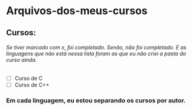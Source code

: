 # Arquivos-dos-meus-cursos

## Cursos:

###### Se tiver marcado com x, foi completado. Senão, não foi completado. E as linguagens que não está nessa lista foram as que eu não criei a pasta do curso ainda.

- [ ] Curso de C
- [ ] Curso de C++

### Em cada linguagem, eu estou separando os cursos por autor.
